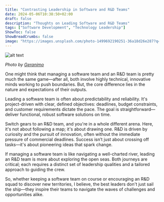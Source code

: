 ```yaml
---
title: "Contrasting Leadership in Software and R&D Teams"
date: 2024-05-06T10:38:50+02:00
draft: false
description: "Thoughts on Leading Software and R&D Teams"
tags: ["Software Development", "Technology Leadership"]
ShowToc: false
ShowBreadCrumbs: false
image: "https://images.unsplash.com/photo-1499692190251-36a18d26e287?q=80&w=2986&auto=format&fit=crop&ixlib=rb-4.0.3&ixid=M3wxMjA3fDB8MHxwaG90by1wYWdlfHx8fGVufDB8fHx8fA%3D%3D"
---
```


![alt text](https://images.unsplash.com/photo-1499692190251-36a18d26e287?q=80&w=2986&auto=format&fit=crop&ixlib=rb-4.0.3&ixid=M3wxMjA3fDB8MHxwaG90by1wYWdlfHx8fGVufDB8fHx8fA%3D%3D)

_Photo by [Geranimo](https://unsplash.com/@geraninmo)_

One might think that managing a software team and an R&D team is pretty much the same game—after all, both involve highly technical, innovative minds working to push boundaries. But, the core difference lies in the nature and expectations of their outputs.

Leading a software team is often about predictability and reliability. It's project-driven with clear, defined objectives: deadlines, budget constraints, and customer requirements dictate the pace. The goal is straightforward—deliver functional, robust software solutions on time.

Switch gears to an R&D team, and you're in a whole different arena. Here, it's not about following a map; it's about drawing one. R&D is driven by curiosity and the pursuit of innovation, often without the immediate pressure of commercial deadlines. Success isn’t just about crossing off tasks—it's about pioneering ideas that spark change.

If managing a software team is like navigating a well-charted river, leading an R&D team is more about exploring the open seas. Both journeys are critical; each requires a distinct set of leadership qualities and a tailored approach to guiding the crew.

So, whether keeping a software team on course or encouraging an R&D squad to discover new territories, I believe, the best leaders don't just sail the ship—they inspire their teams to navigate the waves of challenges and opportunities alike.
